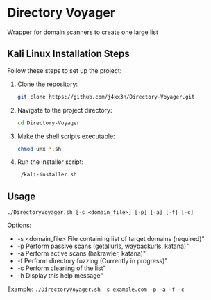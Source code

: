 # Directory Voyager 
  Wrapper for domain scanners to create one large list

## Kali Linux Installation Steps

Follow these steps to set up the project:

1. Clone the repository:
    ```sh
    git clone https://github.com/j4xx3n/Directory-Voyager.git
    ```

2. Navigate to the project directory:
    ```sh
    cd Directory-Voyager
    ```

3. Make the shell scripts executable:
    ```sh
    chmod u+x *.sh
    ```

4. Run the installer script:
    ```sh
    ./kali-installer.sh
    ```
## Usage
  `./DirectoryVoyager.sh [-s <domain_file>] [-p] [-a] [-f] [-c]`

Options:
  - -s <domain_file>   File containing list of target domains (required)"
  - -p                 Perform passive scans (getallurls, waybackurls, katana)"
  - -a                 Perform active scans (hakrawler, katana)"
  - -f                 Perform directory fuzzing (Currently in progress)"
  - -c                 Perform cleaning of the list"
  - -h                 Display this help message"

Example:
  `./DirectoryVoyager.sh -s example.com -p -a -f -c`
    
